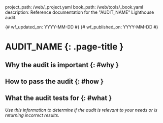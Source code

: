 project_path: /web/_project.yaml
book_path: /web/tools/_book.yaml
description: Reference documentation for the "AUDIT_NAME" Lighthouse audit.

{# wf_updated_on: YYYY-MM-DD #}
{# wf_published_on: YYYY-MM-DD #}

# AUDIT_NAME  {: .page-title }

## Why the audit is important {: #why }

## How to pass the audit {: #how }

## What the audit tests for {: #what }

*Use this information to determine if the audit is relevant to your needs
or is returning incorrect results.*
